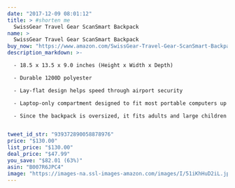 ```yaml
---
date: "2017-12-09 08:01:12"
title: > #shorten me
  SwissGear Travel Gear ScanSmart Backpack
name: >
  SwissGear Travel Gear ScanSmart Backpack
buy_now: "https://www.amazon.com/SwissGear-Travel-Gear-ScanSmart-Backpack/dp/B007R6JPC4?psc=1&SubscriptionId=AKIAIA5RBQIWQVTCUEUQ&tag=coldcutdeals-20&linkCode=xm2&camp=2025&creative=165953&creativeASIN=B007R6JPC4"
description_markdown: >-

  - 18.5 x 13.5 x 9.0 inches (Height x Width x Depth)

  - Durable 1200D polyester

  - Lay-flat design helps speed through airport security

  - Laptop-only compartment designed to fit most portable computers up to 17 inches. Inner laptop sleeve recommended for extra protection.

  - Since the backpack is oversized, it fits adults and large children best.


tweet_id_str: "939372890058878976"
price: "$130.00"
list_price: "$130.00"
deal_price: "$47.99"
you_save: "$82.01 (63%)"
asin: "B007R6JPC4"
image: "https://images-na.ssl-images-amazon.com/images/I/51iKhHuD2iL.jpg"
---
```


